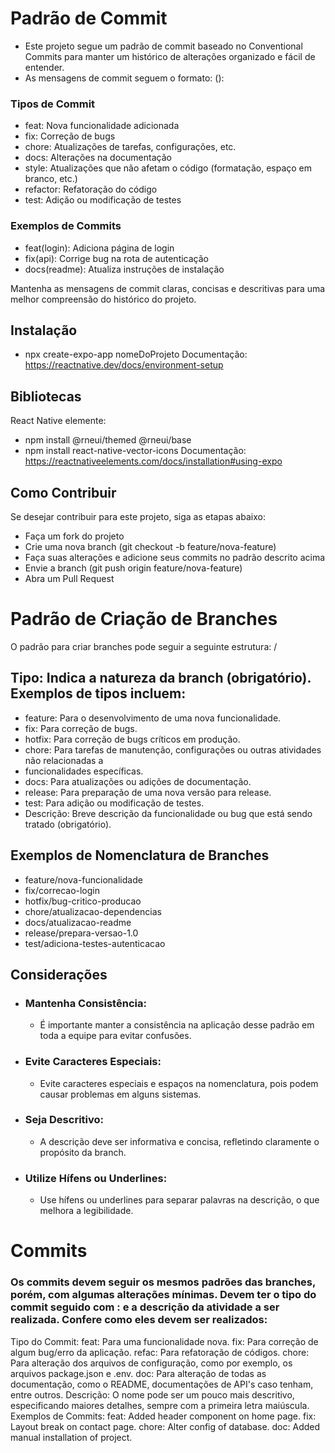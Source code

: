# Padrão de Commit
- Este projeto segue um padrão de commit baseado no Conventional Commits para manter um histórico de alterações organizado e fácil de entender.
- As mensagens de commit seguem o formato: <tipo>(<escopo>): <mensagem>

### Tipos de Commit
- feat: Nova funcionalidade adicionada
- fix: Correção de bugs
- chore: Atualizações de tarefas, configurações, etc.
- docs: Alterações na documentação
- style: Atualizações que não afetam o código (formatação, espaço em branco, etc.)
- refactor: Refatoração do código
- test: Adição ou modificação de testes

### Exemplos de Commits
- feat(login): Adiciona página de login
- fix(api): Corrige bug na rota de autenticação
- docs(readme): Atualiza instruções de instalação
  
Mantenha as mensagens de commit claras, concisas e descritivas para uma melhor compreensão do histórico do projeto.

## Instalação
- npx create-expo-app nomeDoProjeto
Documentação: https://reactnative.dev/docs/environment-setup

## Bibliotecas
React Native elemente: 
- npm install @rneui/themed @rneui/base
- npm install react-native-vector-icons
Documentação: https://reactnativeelements.com/docs/installation#using-expo

## Como Contribuir
Se desejar contribuir para este projeto, siga as etapas abaixo:
- Faça um fork do projeto
- Crie uma nova branch (git checkout -b feature/nova-feature)
- Faça suas alterações e adicione seus commits no padrão descrito acima
- Envie a branch (git push origin feature/nova-feature)
- Abra um Pull Request


# Padrão de Criação de Branches
O padrão para criar branches pode seguir a seguinte estrutura: <tipo>/<descricao>

## Tipo: Indica a natureza da branch (obrigatório). Exemplos de tipos incluem:
- feature: Para o desenvolvimento de uma nova funcionalidade.
- fix: Para correção de bugs.
- hotfix: Para correção de bugs críticos em produção.
- chore: Para tarefas de manutenção, configurações ou outras atividades não relacionadas a
- funcionalidades específicas.
- docs: Para atualizações ou adições de documentação.
- release: Para preparação de uma nova versão para release.
- test: Para adição ou modificação de testes.
- Descrição: Breve descrição da funcionalidade ou bug que está sendo tratado (obrigatório).

## Exemplos de Nomenclatura de Branches
- feature/nova-funcionalidade
- fix/correcao-login
- hotfix/bug-critico-producao
- chore/atualizacao-dependencias
- docs/atualizacao-readme
- release/prepara-versao-1.0
- test/adiciona-testes-autenticacao

## Considerações
 
- ### Mantenha Consistência:
  - É importante manter a consistência na aplicação desse padrão em toda a equipe para evitar confusões.

- ### Evite Caracteres Especiais:
  - Evite caracteres especiais e espaços na nomenclatura, pois podem causar problemas em alguns sistemas.

- ### Seja Descritivo:
  - A descrição deve ser informativa e concisa, refletindo claramente o propósito da branch.

- ### Utilize Hífens ou Underlines:
  - Use hífens ou underlines para separar palavras na descrição, o que melhora a legibilidade.
 
# Commits
 ### Os commits devem seguir os mesmos padrões das branches, porém, com algumas alterações mínimas. Devem ter o tipo do commit seguido com : e a descrição da atividade a ser realizada. Confere como eles devem ser realizados:

Tipo do Commit:
feat: Para uma funcionalidade nova.
fix: Para correção de algum bug/erro da aplicação.
refac: Para refatoração de códigos.
chore: Para alteração dos arquivos de configuração, como por exemplo, os arquivos package.json e .env.
doc: Para alteração de todas as documentação, como o README, documentações de API's caso tenham, entre outros.
Descrição: O nome pode ser um pouco mais descritivo, especificando maiores detalhes, sempre com a primeira letra maiúscula.
Exemplos de Commits:
feat: Added header component on home page.
fix: Layout break on contact page.
chore: Alter config of database.
doc: Added manual installation of project.
